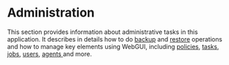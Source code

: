 # Administration

This section provides information about administrative tasks in this application. It describes in details how to do [backup](https://app.gitbook.com/@storware/s/kodo-for-cloud-office365/~/drafts/-MAWwMuu2uq6CjweVK0b/administration/data-backup) and  [restore](https://app.gitbook.com/@storware/s/kodo-for-cloud-office365/~/drafts/-MAWwMuu2uq6CjweVK0b/administration/data-restore) operations and how to manage key elements using WebGUI, including [policies](https://app.gitbook.com/@storware/s/kodo-for-cloud-office365/~/drafts/-MAWwMuu2uq6CjweVK0b/administration/policies), [tasks](https://app.gitbook.com/@storware/s/kodo-for-cloud-office365/~/drafts/-MAWwMuu2uq6CjweVK0b/administration/tasks), [jobs](https://app.gitbook.com/@storware/s/kodo-for-cloud-office365/~/drafts/-MAWwMuu2uq6CjweVK0b/administration/jobs), [users](https://app.gitbook.com/@storware/s/kodo-for-cloud-office365/~/drafts/-MAWwMuu2uq6CjweVK0b/administration/users), [agents ](cloud-agent.md)and more.














